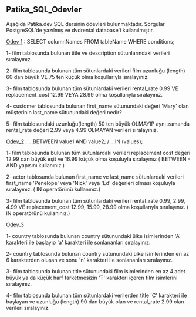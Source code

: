 ## Patika_SQL_Odevler

Aşağıda Patika.dev SQL dersinin ödevleri bulunmaktadır. Sorgular PostgreSQL'de yazılmış ve dvdrental database'i kullanılmıştır. 

[Odev_1](https://github.com/ErvaCelik/PatikaSQLOdevler/blob/main/Odevler/Odev1.sql) : SELECT columnNames FROM tableName WHERE conditions; 

1- film tablosunda bulunan title ve description sütunlarındaki verileri sıralayınız.

2- film tablosunda bulunan tüm sütunlardaki verileri film uzunluğu (length) 60 dan büyük VE 75 ten küçük olma koşullarıyla sıralayınız.

3- film tablosunda bulunan tüm sütunlardaki verileri rental_rate 0.99 VE replacement_cost 12.99 VEYA 28.99 olma koşullarıyla sıralayınız.

4- customer tablosunda bulunan first_name sütunundaki değeri 'Mary' olan müşterinin last_name sütunundaki değeri nedir?

5- film tablosundaki uzunluğu(length) 50 ten büyük OLMAYIP aynı zamanda rental_rate değeri 2.99 veya 4.99 OLMAYAN verileri sıralayınız.


[Odev_2](https://github.com/ErvaCelik/PatikaSQLOdevler/blob/main/Odevler/Odev2.sql) : ...BETWEEN value1 AND value2; / ...IN (values);

1- film tablosunda bulunan tüm sütunlardaki verileri replacement cost değeri 12.99 dan büyük eşit ve 16.99 küçük olma koşuluyla sıralayınız ( BETWEEN - AND yapısını kullanınız.)

2- actor tablosunda bulunan first_name ve last_name sütunlardaki verileri first_name 'Penelope' veya 'Nick' veya 'Ed' değerleri olması koşuluyla sıralayınız. ( IN operatörünü kullanınız.)

3- film tablosunda bulunan tüm sütunlardaki verileri rental_rate 0.99, 2.99, 4.99 VE replacement_cost 12.99, 15.99, 28.99 olma koşullarıyla sıralayınız. ( IN operatörünü kullanınız.)


[Odev_3](https://github.com/ErvaCelik/PatikaSQLOdevler/blob/main/Odevler/Odev3.sql)

1- country tablosunda bulunan country sütunundaki ülke isimlerinden 'A' karakteri ile başlayıp 'a' karakteri ile sonlananları sıralayınız.

2- country tablosunda bulunan country sütunundaki ülke isimlerinden en az 6 karakterden oluşan ve sonu 'n' karakteri ile sonlananları sıralayınız.

3- film tablosunda bulunan title sütunundaki film isimlerinden en az 4 adet büyük ya da küçük harf farketmesizin 'T' karakteri içeren film isimlerini sıralayınız.

4- film tablosunda bulunan tüm sütunlardaki verilerden title 'C' karakteri ile başlayan ve uzunluğu (length) 90 dan büyük olan ve rental_rate 2.99 olan verileri sıralayınız.

